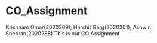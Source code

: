 # CO_Assignment
Krishnam Omar(2020309); Harshit Garg(2020301); Ashwin Sheoran(2020288)
This is our CO Assignment
